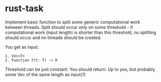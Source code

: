 # rust-task

Implement basic function to split some generic computational work between threads. Split should occur only on some threshold - if computational work (input length) is shorter than this threshold, no splitting should occur and no threads should be created.

You get as input:

    1. Vec<T>
    2. Function f(t: T) -> R

Threshold can be just constant.
You should return: Up to you, but probably some Vec of the same length as input(1)
